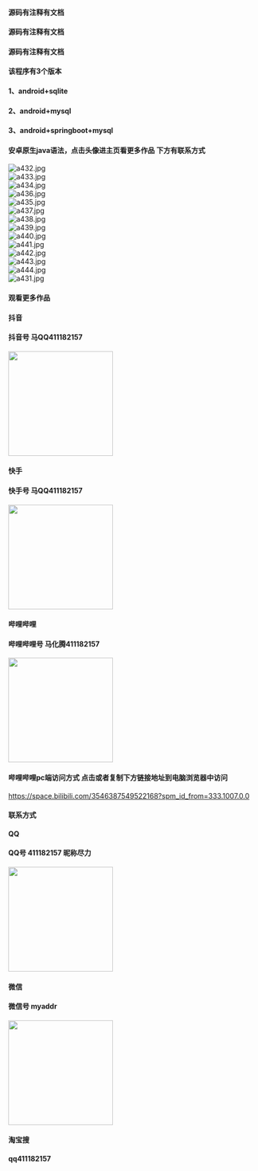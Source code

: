 #### 源码有注释有文档
#### 源码有注释有文档
#### 源码有注释有文档
#### 该程序有3个版本
#### 1、android+sqlite
#### 2、android+mysql
#### 3、android+springboot+mysql
#### 安卓原生java语法，点击头像进主页看更多作品 下方有联系方式
 <img src='https://img.alicdn.com/imgextra/i1/1658540494/O1CN01YlgAP71FWIaplrFvl_!!1658540494.jpg' alt='a432.jpg' /></br> 
 <img src='https://img.alicdn.com/imgextra/i3/1658540494/O1CN01RxjbSf1FWIas6arQW_!!1658540494.jpg' alt='a433.jpg' /></br> 
 <img src='https://img.alicdn.com/imgextra/i3/1658540494/O1CN01yhlUGs1FWIatLrmZO_!!1658540494.jpg' alt='a434.jpg' /></br> 
 <img src='https://img.alicdn.com/imgextra/i1/1658540494/O1CN01SuWU6I1FWIatLs3D9_!!1658540494.jpg' alt='a436.jpg' /></br> 
 <img src='https://img.alicdn.com/imgextra/i1/1658540494/O1CN01BVtuXK1FWIatLtBs0_!!1658540494.jpg' alt='a435.jpg' /></br> 
 <img src='https://img.alicdn.com/imgextra/i1/1658540494/O1CN01uABxsc1FWIarw67tL_!!1658540494.jpg' alt='a437.jpg' /></br> 
 <img src='https://img.alicdn.com/imgextra/i1/1658540494/O1CN016cSaG01FWIaqZkc1f_!!1658540494.jpg' alt='a438.jpg' /></br> 
 <img src='https://img.alicdn.com/imgextra/i1/1658540494/O1CN01ckyUf71FWIamdNIhb_!!1658540494.jpg' alt='a439.jpg' /></br> 
 <img src='https://img.alicdn.com/imgextra/i3/1658540494/O1CN017hcLou1FWIaqZlPvv_!!1658540494.jpg' alt='a440.jpg' /></br> 
 <img src='https://img.alicdn.com/imgextra/i4/1658540494/O1CN010pzaWL1FWIarT5FmV_!!1658540494.jpg' alt='a441.jpg' /></br> 
 <img src='https://img.alicdn.com/imgextra/i3/1658540494/O1CN01mt1zAk1FWIarT4FOn_!!1658540494.jpg' alt='a442.jpg' /></br> 
 <img src='https://img.alicdn.com/imgextra/i4/1658540494/O1CN01iiJvAy1FWIamdVI15_!!1658540494.jpg' alt='a443.jpg' /></br> 
 <img src='https://img.alicdn.com/imgextra/i2/1658540494/O1CN01c3yjG51FWIapkyoPb_!!1658540494.jpg' alt='a444.jpg' /></br> 
 <img src='https://img.alicdn.com/imgextra/i1/1658540494/O1CN01xQTwjf1FWIaqVZ8um_!!1658540494.jpg' alt='a431.jpg' /></br>
#### 观看更多作品

#### 抖音
#### 抖音号  马QQ411182157
<img src="https://gitee.com/QQ411182157/mingpian/raw/master/douyin.png" width="210px">

#### 快手
#### 快手号  马QQ411182157

<img src="https://gitee.com/QQ411182157/mingpian/raw/master/kuaishou.jpg" width="210px">

#### 哔哩哔哩
#### 哔哩哔哩号  马化腾411182157

<img src="https://gitee.com/QQ411182157/mingpian/raw/master/bili.png" width="210px">

#### 哔哩哔哩pc端访问方式 点击或者复制下方链接地址到电脑浏览器中访问

https://space.bilibili.com/3546387549522168?spm_id_from=333.1007.0.0


#### 联系方式
#### QQ
#### QQ号 411182157 昵称尽力

<img src="https://gitee.com/QQ411182157/mingpian/raw/master/qq.jpg" width="210px">

#### 微信
#### 微信号 myaddr

<img src="https://gitee.com/QQ411182157/mingpian/raw/master/weixin.png" width="210px">

#### 淘宝搜
#### qq411182157
